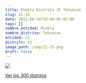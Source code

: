 ```yaml
---
title: Puebla Distrito 15 Tehuacan
slug: 21-15
date: 2021-06-24T10:46:05-05:00
tags: []
nombre_entidad: Puebla
nombre_distrito: Tehuacan
entidad: 21
distrito: 15
image_path: /img/21-15.png
draft: false
---
```


![](/img/21-15.png)

[Ver los 300 distritos](/docs/elecciones-2021)
